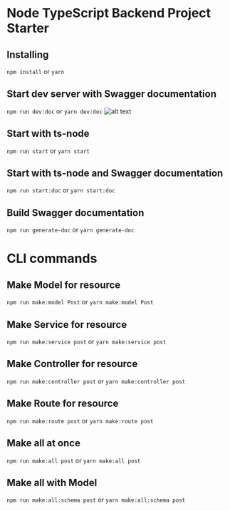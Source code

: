 # Node TypeScript Backend Project Starter

## Installing
`npm install` or `yarn`
## Start dev server with Swagger documentation
`npm run dev:doc` or `yarn dev:doc`
![alt text]([https://github.com/[asadanik]/[node-ts]/blob/[main]/README1.png?raw=true](https://github.com/AsadAnik/node-ts/blob/main/README1.png))

## Start with ts-node 
`npm run start` or `yarn start`
## Start with ts-node and Swagger documentation
`npm run start:doc` or `yarn start:doc`
## Build Swagger documentation
`npm run generate-doc` or `yarn generate-doc`

# CLI commands

## Make Model for resource
`npm run make:model Post` or `yarn make:model Post`
## Make Service for resource
`npm run make:service post` or `yarn make:service post`
## Make Controller for resource
`npm run make:controller post` or `yarn make:controller post`
## Make Route for resource
`npm run make:route post` or `yarn make:route post`
## Make all at once
`npm run make:all post` or `yarn make:all post`
## Make all with Model
`npm run make:all:schema post` or `yarn make:all:schema post`

